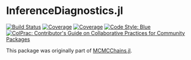 # InferenceDiagnostics.jl

[![Build Status](https://github.com/devmotion/InferenceDiagnostics.jl/workflows/CI/badge.svg?branch=main)](https://github.com/devmotion/InferenceDiagnostics.jl/actions?query=workflow%3ACI+branch%3Amain)
[![Coverage](https://codecov.io/gh/devmotion/InferenceDiagnostics.jl/branch/main/graph/badge.svg)](https://codecov.io/gh/devmotion/InferenceDiagnostics.jl)
[![Coverage](https://coveralls.io/repos/github/devmotion/InferenceDiagnostics.jl/badge.svg?branch=main)](https://coveralls.io/github/devmotion/InferenceDiagnostics.jl?branch=main)
[![Code Style: Blue](https://img.shields.io/badge/code%20style-blue-4495d1.svg)](https://github.com/invenia/BlueStyle)
[![ColPrac: Contributor's Guide on Collaborative Practices for Community Packages](https://img.shields.io/badge/ColPrac-Contributor's%20Guide-blueviolet)](https://github.com/SciML/ColPrac)

This package was originally part of [MCMCChains.jl](https://github.com/TuringLang/MCMCChains.jl).